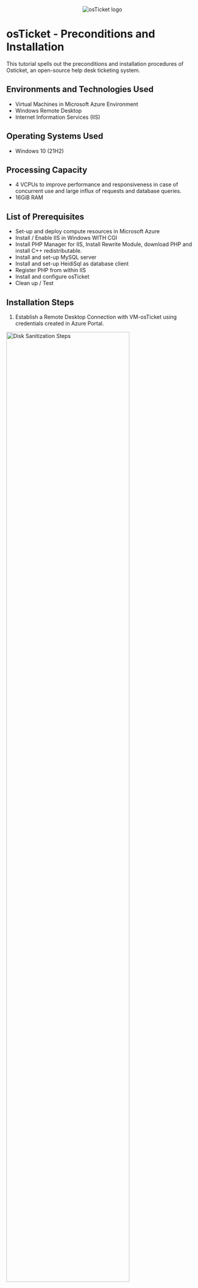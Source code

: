 
<p align="center">
<img src="https://i.imgur.com/Clzj7Xs.png" alt="osTicket logo"/>
</p>

<h1>osTicket - Preconditions and Installation</h1>
This tutorial spells out the preconditions and installation procedures of Osticket, an open-source help desk ticketing system.<br />

<h2>Environments and Technologies Used</h2>

- Virtual Machines in Microsoft Azure Environment
- Windows Remote Desktop
- Internet Information Services (IIS)

<h2>Operating Systems Used </h2>

- Windows 10</b> (21H2)

<h2>Processing Capacity </h2>

- 4 VCPUs to improve performance and responsiveness in case of concurrent use and large influx of requests and database queries.
- 16GiB RAM

<h2>List of Prerequisites</h2>

- Set-up and deploy compute resources in Microsoft Azure
- Install / Enable IIS in Windows WITH CGI
- Install PHP Manager for IIS, Install Rewrite Module, download PHP and install C++ redistributable. 
- Install and set-up MySQL server
- Install and set-up HeidiSql as database client
- Register PHP from within IIS
- Install and configure osTicket
- Clean up / Test

<h2>Installation Steps</h2>

1. Establish a Remote Desktop Connection with VM-osTicket using credentials created in Azure Portal. 
<p>
<img src="https://i.imgur.com/NuNazQS.png" height="80%" width="80%" alt="Disk Sanitization Steps"/>
</p>
</p>
<br />
2.Install and configure IIS. 
I opened VM-osTicket and enabled IIS with CGI using the following steps: open the Control Panel -> click Programs -> click "turn windows features on or off", next find "Internet Information Services", enable it and expand it, -> expand "World Wide Web Services" -> expand "Application Development Features", find CGI and enable it, then clicked ok. 
<p>
<p>
  <p>
    <p>
<img src="https://i.imgur.com/szxP0CF.png" height="80%" width="80%" alt="Disk Sanitization Steps"/>
</p>
</p>
<br />
<p>
  - Verify IIS installation and configuration by intering local host IP (127.0.0.1) in the address bar. 
 <p>
<img src="https://i.imgur.com/pvHSKv1.png" height="80%" width="80%" alt="Disk Sanitization Steps"/>
</p>
</p>

3. Download and install PHP Manager for IIS
   - download link (https://drive.google.com/file/d/1RHsNd4eWIOwaNpj3JW4vzzmzNUH86wY_/view?usp=share_link)
<p>
<p>
4. Download and install rewrite module 
  - dowload link (https://drive.google.com/file/d/1tIK9GZBKj1JyUP87eewxgdNqn9pZmVmY/view?usp=share_link)
</p>
<p>
Here i'm installing a server for our future database for osTicket.
</p>
<br />

<p>
<img src="https://i.imgur.com/Nn11Jxp.png" height="80%" width="80%" alt="Disk Sanitization Steps"/>
</p>
<p>
Now i'm installing/configuring osTicket.
</p>
<br />

<p>
<img src="https://i.imgur.com/wy9yJOQ.png" height="80%" width="80%" alt="Disk Sanitization Steps"/>
</p>
<p>
I've enabled osTicket to fetch & process email.
</p>
<br />

<p>
<img src="https://i.imgur.com/PKaBUNZ.png" height="80%" width="80%" alt="Disk Sanitization Steps"/>
</p>
<p>
osTicket database has been created!
</p>
<br />

<p>
<img src="https://i.imgur.com/fPRGNNx.png" height="80%" width="80%" alt="Disk Sanitization Steps"/>
</p>
<p>
osTicket installation is now complete!
</p>
<br />
